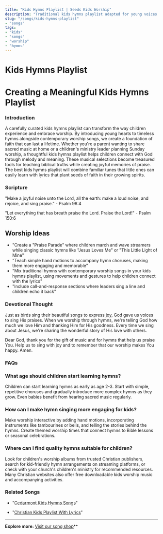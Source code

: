 ```yaml
---
title: "Kids Hymns Playlist | Seeds Kids Worship"
description: "Traditional kids hymns playlist adapted for young voices. Classic Christian music introducing children to timeless worship."
slug: "/songs/kids-hymns-playlist"
- "songs"
tags:
- "kids"
- "songs"
- "worship"
- "hymns"
---
```


# Kids Hymns Playlist

# Creating a Meaningful Kids Hymns Playlist

### Introduction
A carefully curated kids hymns playlist can transform the way children experience and embrace worship. By introducing young hearts to timeless hymns alongside contemporary worship songs, we create a foundation of faith that can last a lifetime. Whether you're a parent wanting to share sacred music at home or a children's ministry leader planning Sunday worship, a thoughtful kids hymns playlist helps children connect with God through melody and meaning. These musical selections become treasured tools for teaching biblical truths while creating joyful memories of praise. The best kids hymns playlist will combine familiar tunes that little ones can easily learn with lyrics that plant seeds of faith in their growing spirits.

### Scripture
"Make a joyful noise unto the Lord, all the earth: make a loud noise, and rejoice, and sing praise." - Psalm 98:4

"Let everything that has breath praise the Lord. Praise the Lord!" - Psalm 150:6

## Worship Ideas
- "Create a "Praise Parade" where children march and wave streamers while singing classic hymns like "Jesus Loves Me" or "This Little Light of Mine"
- "Teach simple hand motions to accompany hymn choruses, making them more engaging and memorable"
- "Mix traditional hymns with contemporary worship songs in your kids hymns playlist, using movements and gestures to help children connect with the lyrics"
- "Include call-and-response sections where leaders sing a line and children echo it back"

### Devotional Thought
Just as birds sing their beautiful songs to express joy, God gave us voices to sing His praises. When we worship through hymns, we're telling God how much we love Him and thanking Him for His goodness. Every time we sing about Jesus, we're sharing the wonderful story of His love with others.

Dear God, thank you for the gift of music and for hymns that help us praise You. Help us to sing with joy and to remember that our worship makes You happy. Amen.

### FAQs

### What age should children start learning hymns?
Children can start learning hymns as early as age 2-3. Start with simple, repetitive choruses and gradually introduce more complex hymns as they grow. Even babies benefit from hearing sacred music regularly.

### How can I make hymn singing more engaging for kids?
Make worship interactive by adding hand motions, incorporating instruments like tambourines or bells, and telling the stories behind the hymns. Create themed worship times that connect hymns to Bible lessons or seasonal celebrations.

### Where can I find quality hymns suitable for children?
Look for children's worship albums from trusted Christian publishers, search for kid-friendly hymn arrangements on streaming platforms, or check with your church's children's ministry for recommended resources. Many Christian websites also offer free downloadable kids worship music and accompanying activities.

### Related Songs

- "[Cedarmont Kids Hymns Songs](/songs/cedarmont-kids-hymns-songs/)"

- "[Christian Kids Playlist With Lyrics](/songs/christian-kids-playlist-with-lyrics/)"

---

**Explore more:** [Visit our song shop](https://seedskidsworship.com/shop)**

<!-- Schema Markup -->
<script type="application/ld+json">
{
  "@context": "https://schema.org",
  "@type": "MusicRecording",
  "name": "Kids Hymns Playlist",
  "byArtist": {
    "@type": "MusicGroup",
    "name": "Seeds Kids Worship"
  },
  "isFamilyFriendly": true,
  "url": "https://seedskidsworship.com/songs/kids-hymns-playlist/"
}
</script>